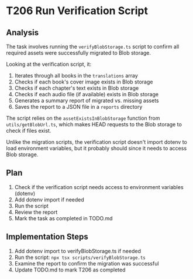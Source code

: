 # T206 Run Verification Script

## Analysis

The task involves running the `verifyBlobStorage.ts` script to confirm all required assets were successfully migrated to Blob storage. 

Looking at the verification script, it:
1. Iterates through all books in the `translations` array
2. Checks if each book's cover image exists in Blob storage
3. Checks if each chapter's text exists in Blob storage
4. Checks if each audio file (if available) exists in Blob storage
5. Generates a summary report of migrated vs. missing assets
6. Saves the report to a JSON file in a `reports` directory

The script relies on the `assetExistsInBlobStorage` function from `utils/getBlobUrl.ts`, which makes HEAD requests to the Blob storage to check if files exist.

Unlike the migration scripts, the verification script doesn't import dotenv to load environment variables, but it probably should since it needs to access Blob storage.

## Plan

1. Check if the verification script needs access to environment variables (dotenv)
2. Add dotenv import if needed
3. Run the script
4. Review the report
5. Mark the task as completed in TODO.md

## Implementation Steps

1. Add dotenv import to verifyBlobStorage.ts if needed
2. Run the script: `npx tsx scripts/verifyBlobStorage.ts`
3. Examine the report to confirm the migration was successful
4. Update TODO.md to mark T206 as completed